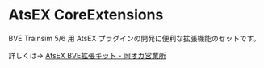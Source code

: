 # AtsEX CoreExtensions
BVE Trainsim 5/6 用 AtsEX プラグインの開発に便利な拡張機能のセットです。

詳しくは→ [AtsEX BVE拡張キット - 岡オカ営業所](https://www.okaoka-depot.com/AtsEX/)